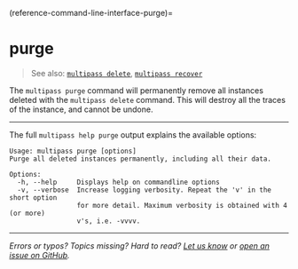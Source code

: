 (reference-command-line-interface-purge)=
# purge

> See also: [`multipass delete`](/reference/command-line-interface/delete), [`multipass recover`](/reference/command-line-interface/recover)

The `multipass purge` command will permanently remove all instances deleted with the `multipass delete` command. This will destroy all the traces of the instance, and cannot be undone.

---

The full `multipass help purge` output explains the available options:

```{code-block} text
Usage: multipass purge [options]
Purge all deleted instances permanently, including all their data.

Options:
  -h, --help     Displays help on commandline options
  -v, --verbose  Increase logging verbosity. Repeat the 'v' in the short option
                 for more detail. Maximum verbosity is obtained with 4 (or more)
                 v's, i.e. -vvvv.
```

---

*Errors or typos? Topics missing? Hard to read? <a href="https://docs.google.com/forms/d/e/1FAIpQLSd0XZDU9sbOCiljceh3rO_rkp6vazy2ZsIWgx4gsvl_Sec4Ig/viewform?usp=pp_url&entry.317501128=https://multipass.run/docs/purge-command" target="_blank">Let us know</a> or <a href="https://github.com/canonical/multipass/issues/new/choose" target="_blank">open an issue on GitHub</a>.*

